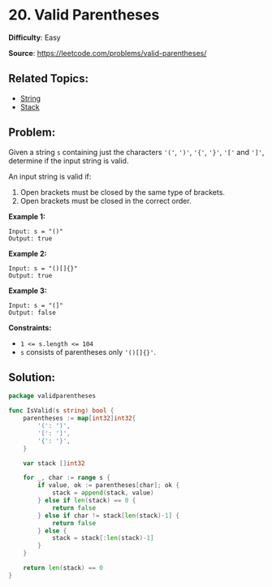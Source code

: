 # 20. Valid Parentheses

**Difficulty**: Easy

**Source**: https://leetcode.com/problems/valid-parentheses/

## Related Topics:

* [String](https://leetcode.com/tag/string/)
* [Stack](https://leetcode.com/tag/stack/)

## Problem:

Given a string `s` containing just the characters `'('`, `')'`, `'{'`, `'}'`, `'['` and `']'`, determine if the input string is valid.

An input string is valid if:

1. Open brackets must be closed by the same type of brackets.
2. Open brackets must be closed in the correct order.

**Example 1:**

```
Input: s = "()"
Output: true
```

**Example 2:**

```
Input: s = "()[]{}"
Output: true
```

**Example 3:**

```
Input: s = "(]"
Output: false
```

**Constraints:**

- `1 <= s.length <= 104`
- `s` consists of parentheses only `'()[]{}'`.

## Solution:

```go
package validparentheses

func IsValid(s string) bool {
	parentheses := map[int32]int32{
		'(': ')',
		'[': ']',
		'{': '}',
	}

	var stack []int32

	for _, char := range s {
		if value, ok := parentheses[char]; ok {
			stack = append(stack, value)
		} else if len(stack) == 0 {
			return false
		} else if char != stack[len(stack)-1] {
			return false
		} else {
			stack = stack[:len(stack)-1]
		}
	}

	return len(stack) == 0
}
```